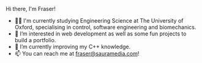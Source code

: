 Hi there, I'm Fraser!

- 🧑‍🔬 I'm currently studying Engineering Science at The University of Oxford, specialising in control, software engineering and biomechanics.
- 👀 I’m interested in web development as well as some fun projects to build a portfolio.
- 🌱 I’m currently improving my C++ knowledge.
- 📫 You can reach me at fraser@sauramedia.com!

<!---
fraser148/fraser148 is a ✨ special ✨ repository because its `README.md` (this file) appears on your GitHub profile.
You can click the Preview link to take a look at your changes.
--->
